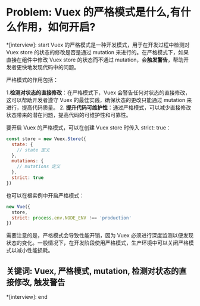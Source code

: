# Problem: Vuex 的严格模式是什么,有什么作用，如何开启?

*[interview]: start
Vuex 的严格模式是一种开发模式，用于在开发过程中检测对 Vuex store 的状态的修改是否是通过 mutation 来进行的。在严格模式下，如果直接在组件中修改 Vuex store 的状态而不通过 mutation，会**触发警告**，帮助开发者更快地发现代码中的问题。

严格模式的作用包括：

1.**检测对状态的直接修改**：在严格模式下，Vuex 会警告任何对状态的直接修改，这可以帮助开发者遵守 Vuex 的最佳实践，确保状态的更改只能通过 mutation 来进行，提高代码质量。
2. **提升代码可维护性**：通过严格模式，可以减少直接修改状态带来的潜在问题，提高代码的可维护性和可靠性。

要开启 Vuex 的严格模式，可以在创建 Vuex store 时传入 strict: true：

```javascript
const store = new Vuex.Store({
  state: {
    // state 定义
  },
  mutations: {
    // mutations 定义
  },
  strict: true
})
```

也可以在根实例中开启严格模式：

```javascript
new Vue({
  store,
  strict: process.env.NODE_ENV !== 'production'
})
```

需要注意的是，严格模式会导致性能开销，因为 Vuex 必须进行深度监测以便发现状态的变化。一般情况下，在开发阶段使用严格模式，生产环境中可以关闭严格模式以减小性能损耗。

## 关键词: Vuex, 严格模式, mutation, 检测对状态的直接修改, 触发警告
*[interview]: end
